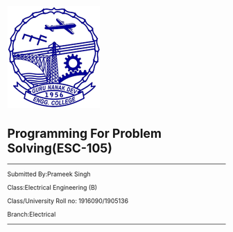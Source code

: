 ![download.png](https://raw.githubusercontent.com/PRAMEEK/pps-report/master/download.png)
# Programming For Problem Solving(ESC-105)

-----

Submitted By:Prameek Singh

Class:Electrical Engineering (B)

Class/University Roll no: 1916090/1905136

Branch:Electrical

-----



